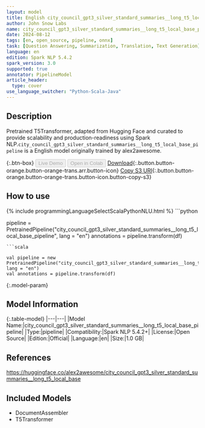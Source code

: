 ```yaml
---
layout: model
title: English city_council_gpt3_silver_standard_summaries__long_t5_local_base_pipeline pipeline T5Transformer from alex2awesome
author: John Snow Labs
name: city_council_gpt3_silver_standard_summaries__long_t5_local_base_pipeline
date: 2024-08-12
tags: [en, open_source, pipeline, onnx]
task: [Question Answering, Summarization, Translation, Text Generation]
language: en
edition: Spark NLP 5.4.2
spark_version: 3.0
supported: true
annotator: PipelineModel
article_header:
  type: cover
use_language_switcher: "Python-Scala-Java"
---
```


## Description

Pretrained T5Transformer, adapted from Hugging Face and curated to provide scalability and production-readiness using Spark NLP.`city_council_gpt3_silver_standard_summaries__long_t5_local_base_pipeline` is a English model originally trained by alex2awesome.

{:.btn-box}
<button class="button button-orange" disabled>Live Demo</button>
<button class="button button-orange" disabled>Open in Colab</button>
[Download](https://s3.amazonaws.com/auxdata.johnsnowlabs.com/public/models/city_council_gpt3_silver_standard_summaries__long_t5_local_base_pipeline_en_5.4.2_3.0_1723494695472.zip){:.button.button-orange.button-orange-trans.arr.button-icon}
[Copy S3 URI](s3://auxdata.johnsnowlabs.com/public/models/city_council_gpt3_silver_standard_summaries__long_t5_local_base_pipeline_en_5.4.2_3.0_1723494695472.zip){:.button.button-orange.button-orange-trans.button-icon.button-copy-s3}

## How to use



<div class="tabs-box" markdown="1">
{% include programmingLanguageSelectScalaPythonNLU.html %}
```python

pipeline = PretrainedPipeline("city_council_gpt3_silver_standard_summaries__long_t5_local_base_pipeline", lang = "en")
annotations =  pipeline.transform(df)   

```
```scala

val pipeline = new PretrainedPipeline("city_council_gpt3_silver_standard_summaries__long_t5_local_base_pipeline", lang = "en")
val annotations = pipeline.transform(df)

```
</div>

{:.model-param}
## Model Information

{:.table-model}
|---|---|
|Model Name:|city_council_gpt3_silver_standard_summaries__long_t5_local_base_pipeline|
|Type:|pipeline|
|Compatibility:|Spark NLP 5.4.2+|
|License:|Open Source|
|Edition:|Official|
|Language:|en|
|Size:|1.0 GB|

## References

https://huggingface.co/alex2awesome/city_council_gpt3_silver_standard_summaries__long_t5_local_base

## Included Models

- DocumentAssembler
- T5Transformer